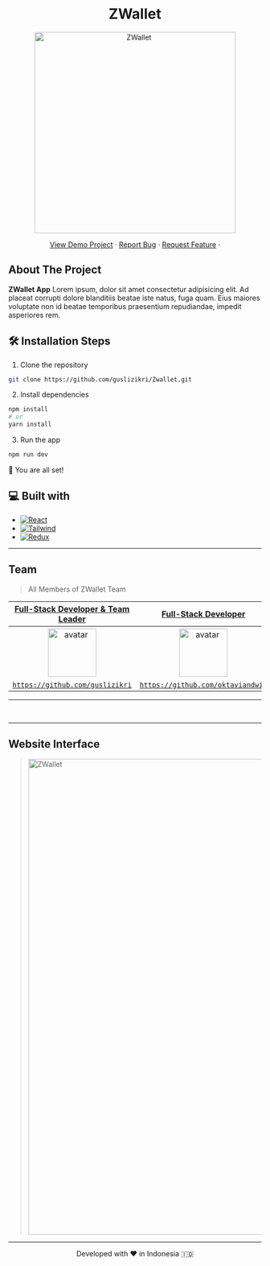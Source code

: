<h1 align="center">
  ZWallet
</h1>

<p align="center"><img src="./src/assets/img/ZWallet-app.png" width="400px" alt="ZWallet" /></p>

<p align="center">
    <a href="https://www.fazztrack.com/" target="blank">View Demo Project</a>
    ·
    <a href="https://github.com/guslizikri/Zwallet/issues" target="blank">Report Bug</a>
    ·
    <a href="https://github.com/guslizikri/Zwallet/pulls">Request Feature</a>
    ·
</p>

## About The Project

 <p>
 <strong>ZWallet App</strong> Lorem ipsum, dolor sit amet consectetur adipisicing elit. Ad placeat corrupti dolore blanditiis beatae iste natus, fuga quam. Eius maiores voluptate non id beatae temporibus praesentium repudiandae, impedit asperiores rem.
 </p>

## 🛠️ Installation Steps

1. Clone the repository

```bash
git clone https://github.com/guslizikri/Zwallet.git
```

2. Install dependencies

```bash
npm install
# or
yarn install
```

3. Run the app

```bash
npm run dev
```

🌟 You are all set!

## 💻 Built with

- [![React][React.js]][React-url]
- [![Tailwind][Tailwind-CSS]][Tailwind-url]
- [![Redux][Redux]][Redux-url]

<hr>

## Team

> All Members of ZWallet Team

|                                 <a href="#" target="_blank">**Full-Stack Developer & Team Leader**</a>                                 |                                         <a href="#" target="_blank">**Full-Stack Developer**</a>                                         |                                       <a href="#" target="_blank">**Full-Stack Developer**</a>                                        |                                         <a href="#" target="_blank">**Full-Stack Developer**</a>                                          |
| :------------------------------------------------------------------------------------------------------------------------------------: | :--------------------------------------------------------------------------------------------------------------------------------------: | :-----------------------------------------------------------------------------------------------------------------------------------: | :---------------------------------------------------------------------------------------------------------------------------------------: |
| [<img src="https://avatars.githubusercontent.com/u/154682211?v=4" alt="avatar" width="96" height="96">](https://github.com/guslizikri) | [<img src="https://avatars.githubusercontent.com/u/139100874?v=4" alt="avatar" width="96" height="96">](https://github.com/oktaviandwip) | [<img src ="https://avatars.githubusercontent.com/u/67546196?v=4" alt="avatar" width="96" height="96">](https://github.com/Roisfaozi) | [<img src="https://avatars.githubusercontent.com/u/63093816?v=4" alt="avatar" width="96" height="96">)](https://github.com/taufikharahap) |
|                      <a href="https://github.com/guslizikri" target="_blank">`https://github.com/guslizikri`</a>                       |                     <a href="https://github.com/oktaviandwip" target="_blank">`https://github.com/oktaviandwip`</a>                      |                       <a href="https://github.com/Roisfaozi" target="_blank">`https://github.com/Roisfaozi`</a>                       |                     <a href="https://github.com/taufikharahap" target="_blank">`https://github.com/taufikharahap`</a>                     |

---

<br/>
<hr>

## Website Interface

> <img src="./src/assets/img/ZWallet-app-home.png" width="946px" alt="ZWallet" />

<hr>
<p align="center">
Developed with ❤️ in Indonesia 	🇮🇩
</p>

<!-- MARKDOWN LINKS & IMAGES -->
<!-- https://www.markdownguide.org/basic-syntax/#reference-style-links -->

[React.js]: https://img.shields.io/badge/React-20232A?style=for-the-badge&logo=react&logoColor=61DAFB
[React-url]: https://reactjs.org/
[Tailwind-CSS]: https://img.shields.io/badge/tailwindcss-%2338B2AC.svg?style=for-the-badge&logo=tailwind-css&logoColor=white
[Tailwind-url]: https://tailwindcss.com/
[Redux]: https://img.shields.io/badge/redux-%23593d88.svg?style=for-the-badge&logo=redux&logoColor=white
[Redux-url]: https://redux.js.org/
